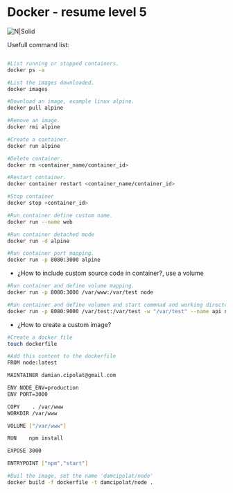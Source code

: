 # Docker - resume level 5

![N|Solid](https://www.openshift.org/img/logo-docker-h.svg)

Usefull command list:

```sh

#List running or stopped containers.
docker ps -a

#List the images downloaded.
docker images

#Download an image, example linux alpine.
docker pull alpine

#Remove an image.
docker rmi alpine

#Create a container.
docker run alpine

#Delete container.
docker rm <container_name/container_id>

#Restart container.
docker container restart <container_name/container_id>

#Stop container
docker stop <container_id>

#Run container define custom name.
docker run --name web

#Run container detached mode
docker run -d alpine

#Run container port mapping.
docker run -p 8080:3000 alpine
```
- ¿How to include custom source code in container?, use a volume

```sh
#Run container and define volume mapping.
docker run -p 8080:3000 /var/www:/var/test node

#Run container and define volumen and start commnad and working directory
docker run -p 8080:9000 /var/test:/var/test -w "/var/test" --name api node npm start
```
- ¿How to create a custom image?

```sh
#Create a docker file
touch dockerfile

#Add this content to the dockerfile
FROM node:latest

MAINTAINER damian.cipolat@gmail.com

ENV NODE_ENV=production
ENV PORT=3000

COPY    . /var/www
WORKDIR /var/www

VOLUME ["/var/www"]

RUN    npm install

EXPOSE 3000

ENTRYPOINT ["npm","start"]

#Buil the image, set the name 'damcipolat/node'
docker build -f dockerfile -t damcipolat/node .

```
